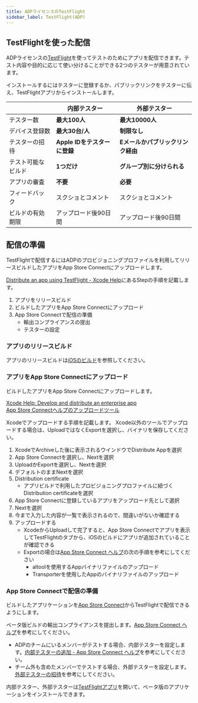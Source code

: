 ```yaml
---
title: ADPライセンスのTestFlight
sidebar_label: TestFlight(ADP)
---
```


## TestFlightを使った配信

ADPライセンスの[TestFlight](https://developer.apple.com/jp/testflight/)を使ってテストのためにアプリを配信できます。テスト内容や目的に応じて使い分けることができる2つのテスターが用意されています。

インストールするにはテスターに登録するか、パブリックリンクをテスターに伝え、TestFlightアプリからインストールします。

||内部テスター|外部テスター|
|-|-|-|
|テスター数|**最大100人**|**最大10000人**|
|デバイス登録数|**最大30台/人**|**制限なし**|
|テスターの招待|**Apple IDをテスターに登録**|**Eメールかパブリックリンク経由**|
|テスト可能なビルド|**1つだけ**|**グループ別に分けられる**|
|アプリの審査|**不要**|**必要**|
|フィードバック|スクショとコメント|スクショとコメント|
|ビルドの有効期限|アップロード後90日間|アップロード後90日間|

## 配信の準備

TestFlightで配信するにはADPのプロビジョニングプロファイルを利用してリリースビルドしたアプリをApp Store Connectにアップロードします。

[Distribute an app using TestFlight - Xcode Help](https://help.apple.com/xcode/mac/current/#/dev2539d985f)にあるStepの手順を記載します。

1. アプリをリリースビルド
1. ビルドしたアプリをApp Store Connectにアップロード
1. App Store Connectで配信の準備
   - 輸出コンプライアンスの提出
   - テスターの設定

### アプリのリリースビルド

アプリのリリースビルドは[iOSのビルド](./build/ios-build)を参照してください。

### アプリをApp Store Connectにアップロード

ビルドしたアプリをApp Store Connectにアップロードします。

[Xcode Help: Develop and distribute an enterprise app](https://help.apple.com/xcode/mac/current/#/devba5e7054d)  
[App Store Connectヘルプのアップロードツール](https:todo.todo)

Xcodeでアップロードする手順を記載します。
Xcode以外のツールでアップロードする場合は、UploadではなくExportを選択し、バイナリを保存してください。

  1. XcodeでArchiveした後に表示されるウインドウでDistribute Appを選択
  1. App Store Connectを選択し、Nextを選択
  1. UploadかExportを選択し、Nextを選択
  1. デフォルトのままNextを選択
  1. Distribution certificate
     - アプリビルドで利用したプロビジョニングプロファイルに紐づくDistribution certificateを選択
  1. App Store Connectに登録しているアプリをアップロード先として選択
  1. Nextを選択
  1. 今まで入力した内容が一覧で表示されるので、間違いがないか確認する
  1. アップロードする
     - XcodeからUploadして完了すると、App Store Connectでアプリを表示してTestFlightのタブから、iOSのビルドにアプリが追加されていることが確認できる
     - Exportの場合は[App Store Connect ヘルプ](https://help.apple.com/app-store-connect/#/devb1c185036)の次の手順を参考にしてください
        - altoolを使用するAppバイナリファイルのアップロード
        - Transporterを使用したAppのバイナリファイルのアップロード

### App Store Connectで配信の準備

ビルドしたアプリケーションを[App Store Connect](https://appstoreconnect.apple.com/apps)からTestFlightで配信できるようにします。

ベータ版ビルドの輸出コンプライアンスを提出します。[App Store Connect ヘルプ](https://help.apple.com/app-store-connect/?lang=ja#/dev22b9b2174)を参考にしてください。

 - ADPのチームにいるメンバーがテストする場合、内部テスターを設定します。[内部テスターの追加 - App Store Connect ヘルプ](https://help.apple.com/app-store-connect/?lang=ja#/dev839fb66e9)を参考にしてください。
 - チーム外も含めたメンバーでテストする場合、外部テスターを設定します。[外部テスターの招待](https://help.apple.com/app-store-connect/?lang=ja#/dev859139543)を参考にしてください。

内部テスター、外部テスターは[TestFlightアプリ](https://apps.apple.com/jp/app/testflight/id899247664)を開いて、ベータ版のアプリケーションをインストールできます。
